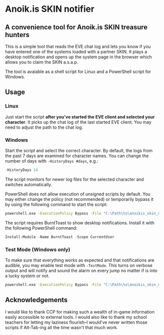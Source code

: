 # Anoik.is SKIN notifier

## A convenience tool for Anoik.is SKIN treasure hunters

This is a simple tool that reads the EVE chat log and lets you know
if you have entered one of the systems loaded with a partner SKIN. It
plays a desktop notification and opens up the system page in the
browser which allows you to claim the SKIN a.s.a.p.

The tool is avaiable as a shell script for Linux and a PowerShell
script for Windows.

## Usage

### Linux

Just start the script **after you've started the EVE client and selected
your character**. It picks up the chat log of the last started EVE client.
You may need to adjust the path to the chat log.

### Windows

Start the script and select the correct character. By default, the logs from
the past 7 days are examined for character names. You can change the number
of days with `-HistoryDays #days`, e.g.:

```ps1
-HistoryDays 14
```

The script monitors for newer log files for the selected character and
switches automatically.

PowerShell does not allow execution of unsigned scripts by default. You may
either change the policy (not recommended) or temporarily bypass it by using
the following command to start the script:

```cmd
powershell.exe -ExecutionPolicy Bypass -File "C:\Path\to\anoikis_skin_notifier.ps1"
```

The script requires BurntToast to show desktop notifications. Install it
with the following PowerShell command:

```ps1
Install-Module -Name BurntToast -Scope CurrentUser
```

### Test Mode (Windows only)

To make sure that everything works as expected and that notifications are
audible, you may enable test mode with `-TestMode`. This turns on verbose
output and will notify and sound the alarm on every jump no matter if is into
a lucky system or not.

```cmd
powershell.exe -ExecutionPolicy Bypass -File "C:\Path\to\anoikis_skin_notifier.ps1" -TestMode
```

## Acknowledgements

I would like to thank CCP for making such a wealth of in-game information
easily accessible to external tools. I would also like to thank my school
teachers for letting my laziness flourish–I would've never written those
scripts if Alt-Tab-ing all the time wasn't that much work.
